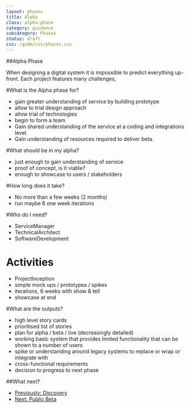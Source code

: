 ```yaml
---
layout: phases
title: Alpha
class: alpha-phase
category: guidance
subcategory: Phases
status: draft
css: /gsdm/css/phases.css
---
```


##Alpha Phase 

When designing a digital system it is impossible to predict everything up-front. Each project features many challenges, 

#What is the Alpha phase for?
- gain greater understanding of service by building prototype
- allow to trial design approach
- allow trial of technologies
- begin to form a team
- Gain shared understanding of the service at a coding and integrations level.
- Gain understanding of resources required to deliver beta.

#What should be in my alpha?
- just enough to gain understanding of service
- proof of concept, is it viable?
- enough to showcase to users / stakeholders

#How long does it take?
- No more than a few weeks (2 months)
- run maybe 6 one week iterations

#Who do I need?
- ServiceManager
- TechnicalArchitect
- SoftwareDevelopment

# Activities
 - ProjectInception
 - simple mock ups / prototypes / spikes 
 - iterations, 6 weeks with show & tell
 - showcase at end

#What are the outputs?

- high level story cards
- prioritised list of stories
- plan for alpha / beta / live (decreasingly detailed)
- working basic system that provides limited functionality that can be shown to a number of users
- spike or understanding around legacy systems to replace or wrap or integrate with
- cross-functional requirements
- decision to progress to next phase

##What next?
<ul class="phase-nav">
	<li class="discovery"><a href="">Previously: Discovery</a></li>
	<li class="beta"><a href="">Next: Public Beta</a></li>
</ul>







